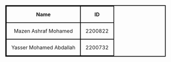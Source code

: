 <table style="width: 100%; text-align: center; border: 2px solid black; border-collapse: collapse;">
  <tr style="height: 40px;">
    <th style="border: 2px solid black; padding: 15px;">Name</th>
    <th style="border: 2px solid black; padding: 15px;">ID</th>
  </tr>
  <tr style="height: 40px;">
    <td style="border: 2px solid black; padding: 15px;">Mazen Ashraf Mohamed</td>
    <td style="border: 2px solid black; padding: 15px;">2200822</td>
  </tr>
  <tr style="height: 40px;">
    <td style="border: 2px solid black; padding: 15px;">Yasser Mohamed Abdallah</td>
    <td style="border: 2px solid black; padding: 15px;">2200732</td>
  </tr>
</table>
